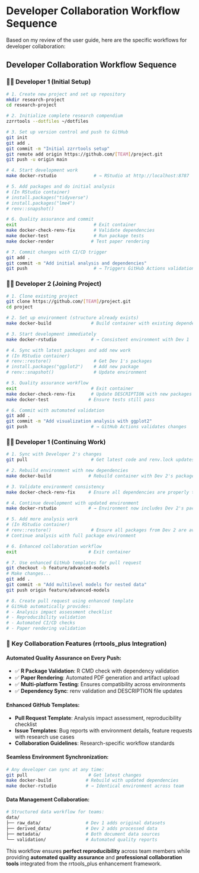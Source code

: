 # Developer Collaboration Workflow Sequence

Based on my review of the user guide, here are the specific workflows for developer collaboration:

## **Developer Collaboration Workflow Sequence**

### **🧑‍💻 Developer 1 (Initial Setup)**
```bash
# 1. Create new project and set up repository
mkdir research-project
cd research-project

# 2. Initialize complete research compendium
zzrrtools --dotfiles ~/dotfiles

# 3. Set up version control and push to GitHub
git init
git add .
git commit -m "Initial zzrrtools setup"
git remote add origin https://github.com/[TEAM]/project.git
git push -u origin main

# 4. Start development work
make docker-rstudio              # → RStudio at http://localhost:8787

# 5. Add packages and do initial analysis
# (In RStudio container)
# install.packages("tidyverse")
# install.packages("lme4")
# renv::snapshot()

# 6. Quality assurance and commit
exit                             # Exit container
make docker-check-renv-fix       # Validate dependencies
make docker-test                 # Run package tests
make docker-render              # Test paper rendering

# 7. Commit changes with CI/CD trigger
git add .
git commit -m "Add initial analysis and dependencies"
git push                         # → Triggers GitHub Actions validation
```

### **👩‍💻 Developer 2 (Joining Project)**
```bash
# 1. Clone existing project
git clone https://github.com/[TEAM]/project.git
cd project

# 2. Set up environment (structure already exists)
make docker-build               # Build container with existing dependencies

# 3. Start development immediately
make docker-rstudio             # → Consistent environment with Dev 1

# 4. Sync with latest packages and add new work
# (In RStudio container)
# renv::restore()                # Get Dev 1's packages
# install.packages("ggplot2")    # Add new package
# renv::snapshot()               # Update environment

# 5. Quality assurance workflow
exit                            # Exit container
make docker-check-renv-fix      # Update DESCRIPTION with new packages
make docker-test               # Ensure tests still pass

# 6. Commit with automated validation
git add .
git commit -m "Add visualization analysis with ggplot2"
git push                        # → GitHub Actions validates changes
```

### **🧑‍💻 Developer 1 (Continuing Work)**
```bash
# 1. Sync with Developer 2's changes
git pull                        # Get latest code and renv.lock updates

# 2. Rebuild environment with new dependencies
make docker-build              # Rebuild container with Dev 2's packages

# 3. Validate environment consistency
make docker-check-renv-fix     # Ensure all dependencies are properly tracked

# 4. Continue development with updated environment
make docker-rstudio            # → Environment now includes Dev 2's packages

# 5. Add more analysis work
# (In RStudio container)
# renv::restore()               # Ensure all packages from Dev 2 are available
# Continue analysis with full package environment

# 6. Enhanced collaboration workflow
exit                           # Exit container

# 7. Use enhanced GitHub templates for pull request
git checkout -b feature/advanced-models
# Make changes...
git add .
git commit -m "Add multilevel models for nested data"
git push origin feature/advanced-models

# 8. Create pull request using enhanced template
# GitHub automatically provides:
# - Analysis impact assessment checklist
# - Reproducibility validation
# - Automated CI/CD checks
# - Paper rendering validation
```

### **🔄 Key Collaboration Features (rrtools_plus Integration)**

#### **Automated Quality Assurance on Every Push:**
- ✅ **R Package Validation**: R CMD check with dependency validation
- ✅ **Paper Rendering**: Automated PDF generation and artifact upload
- ✅ **Multi-platform Testing**: Ensures compatibility across environments
- ✅ **Dependency Sync**: renv validation and DESCRIPTION file updates

#### **Enhanced GitHub Templates:**
- **Pull Request Template**: Analysis impact assessment, reproducibility checklist
- **Issue Templates**: Bug reports with environment details, feature requests with research use cases
- **Collaboration Guidelines**: Research-specific workflow standards

#### **Seamless Environment Synchronization:**
```bash
# Any developer can sync at any time:
git pull                       # Get latest changes
make docker-build             # Rebuild with updated dependencies
make docker-rstudio           # → Identical environment across team
```

#### **Data Management Collaboration:**
```bash
# Structured data workflow for teams:
data/
├── raw_data/                 # Dev 1 adds original datasets
├── derived_data/             # Dev 2 adds processed data  
├── metadata/                 # Both document data sources
└── validation/               # Automated quality reports
```

This workflow ensures **perfect reproducibility** across team members while providing **automated quality assurance** and **professional collaboration tools** integrated from the rrtools_plus enhancement framework.